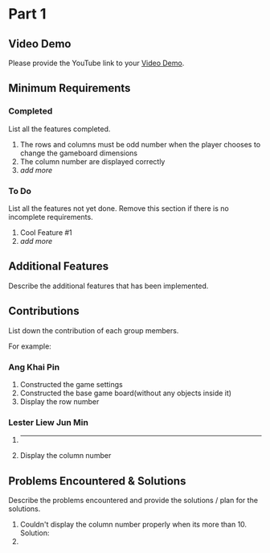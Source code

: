 # Part 1

## Video Demo

Please provide the YouTube link to your [Video Demo](https://youtube.com).

## Minimum Requirements

### Completed

List all the features completed.

1. The rows and columns must be odd number when the player chooses to change the gameboard dimensions
2. The column number are displayed correctly
3. *add more*

### To Do

List all the features not yet done. Remove this section if there is no incomplete requirements.

1. Cool Feature #1
2. *add more*

## Additional Features

Describe the additional features that has been implemented.

## Contributions

List down the contribution of each group members.

For example:

### Ang Khai Pin

1. Constructed the game settings
2. Constructed the base game board(without any objects inside it)
3. Display the row number

### Lester Liew Jun Min

1. ***
2. Display the column number

## Problems Encountered & Solutions

Describe the problems encountered and provide the solutions / plan for the solutions.
1. Couldn't display the column number properly when its more than 10.
Solution: 
2. 
